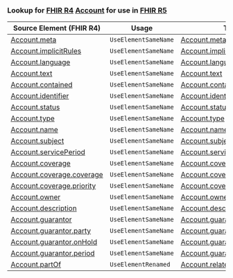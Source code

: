 ### Lookup for [FHIR R4](https://hl7.org/fhir/R4/) [Account](https://hl7.org/fhir/R4/Account.html) for use in [FHIR R5](https://hl7.org/fhir/R5/)

| Source Element (FHIR R4) | Usage | Target |
| -------------- | ----- | ------ |
| [Account.meta](https://hl7.org/fhir/R4/Account.html#resource) | `UseElementSameName` | [Account.meta](https://hl7.org/fhir/R5/Account.html#resource) |
| [Account.implicitRules](https://hl7.org/fhir/R4/Account.html#resource) | `UseElementSameName` | [Account.implicitRules](https://hl7.org/fhir/R5/Account.html#resource) |
| [Account.language](https://hl7.org/fhir/R4/Account.html#resource) | `UseElementSameName` | [Account.language](https://hl7.org/fhir/R5/Account.html#resource) |
| [Account.text](https://hl7.org/fhir/R4/Account.html#resource) | `UseElementSameName` | [Account.text](https://hl7.org/fhir/R5/Account.html#resource) |
| [Account.contained](https://hl7.org/fhir/R4/Account.html#resource) | `UseElementSameName` | [Account.contained](https://hl7.org/fhir/R5/Account.html#resource) |
| [Account.identifier](https://hl7.org/fhir/R4/Account.html#resource) | `UseElementSameName` | [Account.identifier](https://hl7.org/fhir/R5/Account.html#resource) |
| [Account.status](https://hl7.org/fhir/R4/Account.html#resource) | `UseElementSameName` | [Account.status](https://hl7.org/fhir/R5/Account.html#resource) |
| [Account.type](https://hl7.org/fhir/R4/Account.html#resource) | `UseElementSameName` | [Account.type](https://hl7.org/fhir/R5/Account.html#resource) |
| [Account.name](https://hl7.org/fhir/R4/Account.html#resource) | `UseElementSameName` | [Account.name](https://hl7.org/fhir/R5/Account.html#resource) |
| [Account.subject](https://hl7.org/fhir/R4/Account.html#resource) | `UseElementSameName` | [Account.subject](https://hl7.org/fhir/R5/Account.html#resource) |
| [Account.servicePeriod](https://hl7.org/fhir/R4/Account.html#resource) | `UseElementSameName` | [Account.servicePeriod](https://hl7.org/fhir/R5/Account.html#resource) |
| [Account.coverage](https://hl7.org/fhir/R4/Account.html#resource) | `UseElementSameName` | [Account.coverage](https://hl7.org/fhir/R5/Account.html#resource) |
| [Account.coverage.coverage](https://hl7.org/fhir/R4/Account.html#resource) | `UseElementSameName` | [Account.coverage.coverage](https://hl7.org/fhir/R5/Account.html#resource) |
| [Account.coverage.priority](https://hl7.org/fhir/R4/Account.html#resource) | `UseElementSameName` | [Account.coverage.priority](https://hl7.org/fhir/R5/Account.html#resource) |
| [Account.owner](https://hl7.org/fhir/R4/Account.html#resource) | `UseElementSameName` | [Account.owner](https://hl7.org/fhir/R5/Account.html#resource) |
| [Account.description](https://hl7.org/fhir/R4/Account.html#resource) | `UseElementSameName` | [Account.description](https://hl7.org/fhir/R5/Account.html#resource) |
| [Account.guarantor](https://hl7.org/fhir/R4/Account.html#resource) | `UseElementSameName` | [Account.guarantor](https://hl7.org/fhir/R5/Account.html#resource) |
| [Account.guarantor.party](https://hl7.org/fhir/R4/Account.html#resource) | `UseElementSameName` | [Account.guarantor.party](https://hl7.org/fhir/R5/Account.html#resource) |
| [Account.guarantor.onHold](https://hl7.org/fhir/R4/Account.html#resource) | `UseElementSameName` | [Account.guarantor.onHold](https://hl7.org/fhir/R5/Account.html#resource) |
| [Account.guarantor.period](https://hl7.org/fhir/R4/Account.html#resource) | `UseElementSameName` | [Account.guarantor.period](https://hl7.org/fhir/R5/Account.html#resource) |
| [Account.partOf](https://hl7.org/fhir/R4/Account.html#resource) | `UseElementRenamed` | [Account.relatedAccount.account](https://hl7.org/fhir/R5/Account.html#resource) |

